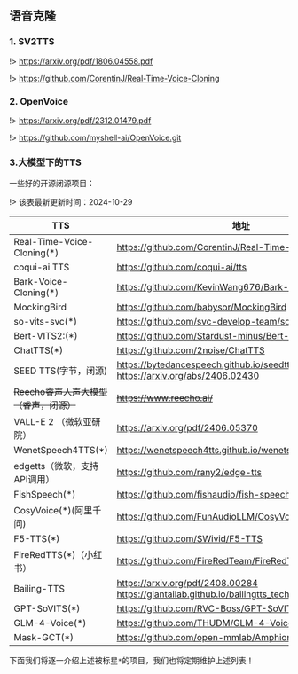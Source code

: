 ## 语音克隆

<!-- 明天找找语音clone


https://github.com/CorentinJ/Real-Time-Voice-Cloning

https://github.com/coqui-ai/tts

https://github.com/KevinWang676/Bark-Voice-Cloning

https://github.com/babysor/MockingBird

https://github.com/svc-develop-team/so-vits-svc

https://github.com/espnet/espnet

https://github.com/Stardust-minus/Bert-VITS2
https://mp.weixin.qq.com/s/m5JY0bpcJYTR4xp_c7V5gg

https://github.com/PlayVoice/vits_chinese/blob/master/README.md

https://github.com/BenAAndrew/Voice-Cloning-App


LLM后的：

https://mp.weixin.qq.com/s/ogVcJ7Kn8wlzcQw4xZiwag

字节  SEED TTS（没开源)
ChatTTS

Reecho睿声人声大模型

VALL-E 2

WenetSpeech4TTS


Fish speech

F5-TTS

so-vits-svc

千问开源的语音模型: CosyVocie

toucan TTS

+ toucan TTS: https://github.com/DigitalPhonetics/IMS-Toucan

+ audio Codec

wdge-tts(微软，只提供API)

小红书开源的： FireRedTTS

https://mp.weixin.qq.com/s/Efji-id3qZfRDsNkdFoU4w


CorentinJ/Real-Time-Voice-Cloning: https://github.com/CorentinJ/Real-Time-Voice-Cloning
NationalSecurityAgency/ghidra: https://github.com/NationalSecurityAgency/ghidra
bigskysoftware/htmx: https://github.com/bigskysoftware/htmx
intel/intel-one-mono: https://github.com/intel/intel-one-mono
neonbjb/tortoise-tts: https://github.com/neonbjb/tortoise-tts
terraform-aws-modules/terraform-aws-eks: https://github.com/terraform-aws-modules/terraform-aws-eks

Bailing-TTS: https://mp.weixin.qq.com/s/JNjsAgG2PXOK7o0KZD57LA


-->

### 1. SV2TTS

!> https://arxiv.org/pdf/1806.04558.pdf

!> https://github.com/CorentinJ/Real-Time-Voice-Cloning

<!-- https://zhuanlan.zhihu.com/p/112627134 -->



### 2. OpenVoice

!> https://arxiv.org/pdf/2312.01479.pdf

!> https://github.com/myshell-ai/OpenVoice.git


<!-- https://blog.csdn.net/weixin_44649780/article/details/135480550 -->


### 3.大模型下的TTS

一些好的开源闭源项目：

!> 该表最新更新时间：2024-10-29

|  TTS    |  地址    |
| ---- | ---- |
|Real-Time-Voice-Cloning(\*)      |  https://github.com/CorentinJ/Real-Time-Voice-Cloning    |
|coqui-ai TTS      | https://github.com/coqui-ai/tts     |
|Bark-Voice-Cloning(\*)      |  https://github.com/KevinWang676/Bark-Voice-Cloning    |
|MockingBird      | https://github.com/babysor/MockingBird     |
|so-vits-svc(\*)      |  https://github.com/svc-develop-team/so-vits-svc    |
|Bert-VITS2:(\*)      |  https://github.com/Stardust-minus/Bert-VITS2    |
|ChatTTS(\*)      | https://github.com/2noise/ChatTTS     |
|SEED TTS(字节，闭源)      |   <https://bytedancespeech.github.io/seedtts_tech_report/> <https://arxiv.org/abs/2406.02430>    |
|~~Reecho睿声人声大模型（睿声，闭源）~~      | ~~https://www.reecho.ai/~~    |
|VALL-E 2 （微软亚研院）|  https://arxiv.org/pdf/2406.05370 |
|WenetSpeech4TTS(\*)| <https://wenetspeech4tts.github.io/wenetspeech4tts/> |
|edgetts（微软，支持API调用）| https://github.com/rany2/edge-tts |
|FishSpeech(\*) | https://github.com/fishaudio/fish-speech |
|CosyVoice(\*)(阿里千问) | https://github.com/FunAudioLLM/CosyVoice |
|F5-TTS(\*) | https://github.com/SWivid/F5-TTS |
|FireRedTTS(\*)（小红书） | https://github.com/FireRedTeam/FireRedTTS |
|Bailing-TTS | <https://arxiv.org/pdf/2408.00284> <https://giantailab.github.io/bailingtts_tech_report/index.html> |
|GPT-SoVITS(\*) | https://github.com/RVC-Boss/GPT-SoVITS |
|GLM-4-Voice(\*) | https://github.com/THUDM/GLM-4-Voice |
|Mask-GCT(\*) | https://github.com/open-mmlab/Amphion |



下面我们将逐一介绍上述被标星`*`的项目，我们也将定期维护上述列表！




